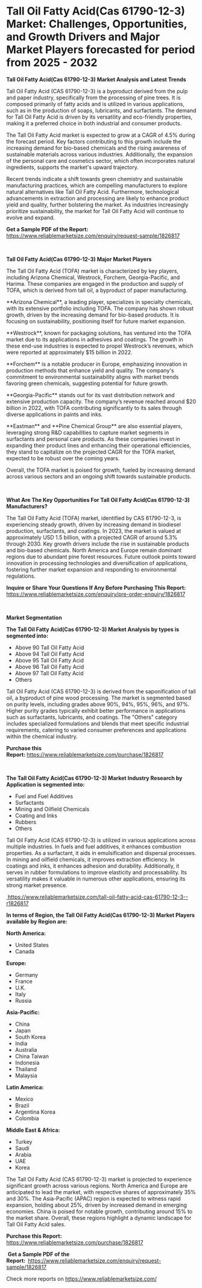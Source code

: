 <p><h1>Tall Oil Fatty Acid(Cas 61790-12-3) Market: Challenges, Opportunities, and Growth Drivers and Major Market Players forecasted for period from 2025 - 2032</h1></p><p><strong>Tall Oil Fatty Acid(Cas 61790-12-3) Market Analysis and Latest Trends</strong></p>
<p><p>Tall Oil Fatty Acid (CAS 61790-12-3) is a byproduct derived from the pulp and paper industry, specifically from the processing of pine trees. It is composed primarily of fatty acids and is utilized in various applications, such as in the production of soaps, lubricants, and surfactants. The demand for Tall Oil Fatty Acid is driven by its versatility and eco-friendly properties, making it a preferred choice in both industrial and consumer products.</p><p>The Tall Oil Fatty Acid market is expected to grow at a CAGR of 4.5% during the forecast period. Key factors contributing to this growth include the increasing demand for bio-based chemicals and the rising awareness of sustainable materials across various industries. Additionally, the expansion of the personal care and cosmetics sector, which often incorporates natural ingredients, supports the market's upward trajectory.</p><p>Recent trends indicate a shift towards green chemistry and sustainable manufacturing practices, which are compelling manufacturers to explore natural alternatives like Tall Oil Fatty Acid. Furthermore, technological advancements in extraction and processing are likely to enhance product yield and quality, further bolstering the market. As industries increasingly prioritize sustainability, the market for Tall Oil Fatty Acid will continue to evolve and expand.</p></p>
<p><strong>Get a Sample PDF of the Report:&nbsp;</strong> <a href="https://www.reliablemarketsize.com/enquiry/request-sample/1826817?utm_campaign=1131&utm_medium=2&utm_source=Github&utm_content=ia&utm_term=03022025&utm_id=tall-oil-fatty-acidcas-61790-12-3">https://www.reliablemarketsize.com/enquiry/request-sample/1826817</a></p>
<p>&nbsp;</p>
<p><strong>Tall Oil Fatty Acid(Cas 61790-12-3) Major Market Players</strong></p>
<p><p>The Tall Oil Fatty Acid (TOFA) market is characterized by key players, including Arizona Chemical, Westrock, Forchem, Georgia-Pacific, and Harima. These companies are engaged in the production and supply of TOFA, which is derived from tall oil, a byproduct of paper manufacturing. </p><p>**Arizona Chemical**, a leading player, specializes in specialty chemicals, with its extensive portfolio including TOFA. The company has shown robust growth, driven by the increasing demand for bio-based products. It is focusing on sustainability, positioning itself for future market expansion.</p><p>**Westrock**, known for packaging solutions, has ventured into the TOFA market due to its applications in adhesives and coatings. The growth in these end-use industries is expected to propel Westrock’s revenues, which were reported at approximately $15 billion in 2022.</p><p>**Forchem** is a notable producer in Europe, emphasizing innovation in production methods that enhance yield and quality. The company's commitment to environmental sustainability aligns with market trends favoring green chemicals, suggesting potential for future growth.</p><p>**Georgia-Pacific** stands out for its vast distribution network and extensive production capacity. The company’s revenue reached around $20 billion in 2022, with TOFA contributing significantly to its sales through diverse applications in paints and inks.</p><p>**Eastman** and **Pine Chemical Group** are also essential players, leveraging strong R&D capabilities to capture market segments in surfactants and personal care products. As these companies invest in expanding their product lines and enhancing their operational efficiencies, they stand to capitalize on the projected CAGR for the TOFA market, expected to be robust over the coming years.</p><p>Overall, the TOFA market is poised for growth, fueled by increasing demand across various sectors and an ongoing shift towards sustainable products.</p></p>
<p>&nbsp;</p>
<p><strong>What Are The Key Opportunities For Tall Oil Fatty Acid(Cas 61790-12-3) Manufacturers?</strong></p>
<p><p>The Tall Oil Fatty Acid (TOFA) market, identified by CAS 61790-12-3, is experiencing steady growth, driven by increasing demand in biodiesel production, surfactants, and coatings. In 2023, the market is valued at approximately USD 1.5 billion, with a projected CAGR of around 5.3% through 2030. Key growth drivers include the rise in sustainable products and bio-based chemicals. North America and Europe remain dominant regions due to abundant pine forest resources. Future outlook points toward innovation in processing technologies and diversification of applications, fostering further market expansion and responding to environmental regulations.</p></p>
<p><strong>Inquire or Share Your Questions If Any Before Purchasing This Report:</strong> <a href="https://www.reliablemarketsize.com/enquiry/pre-order-enquiry/1826817?utm_campaign=1131&utm_medium=2&utm_source=Github&utm_content=ia&utm_term=03022025&utm_id=tall-oil-fatty-acidcas-61790-12-3">https://www.reliablemarketsize.com/enquiry/pre-order-enquiry/1826817</a></p>
<p>&nbsp;</p>
<p><strong>Market Segmentation</strong></p>
<p><strong>The Tall Oil Fatty Acid(Cas 61790-12-3) Market Analysis by types is segmented into:</strong></p>
<p><ul><li>Above 90 Tall Oil Fatty Acid</li><li>Above 94 Tall Oil Fatty Acid</li><li>Above 95 Tall Oil Fatty Acid</li><li>Above 96 Tall Oil Fatty Acid</li><li>Above 97 Tall Oil Fatty Acid</li><li>Others</li></ul></p>
<p><p>Tall Oil Fatty Acid (CAS 61790-12-3) is derived from the saponification of tall oil, a byproduct of pine wood processing. The market is segmented based on purity levels, including grades above 90%, 94%, 95%, 96%, and 97%. Higher purity grades typically exhibit better performance in applications such as surfactants, lubricants, and coatings. The "Others" category includes specialized formulations and blends that meet specific industrial requirements, catering to varied consumer preferences and applications within the chemical industry.</p></p>
<p><strong>Purchase this Report:&nbsp;</strong><a href="https://www.reliablemarketsize.com/purchase/1826817?utm_campaign=1131&utm_medium=2&utm_source=Github&utm_content=ia&utm_term=03022025&utm_id=tall-oil-fatty-acidcas-61790-12-3">https://www.reliablemarketsize.com/purchase/1826817</a></p>
<p>&nbsp;</p>
<p><strong>The Tall Oil Fatty Acid(Cas 61790-12-3) Market Industry Research by Application is segmented into:</strong></p>
<p><ul><li>Fuel and Fuel Additives</li><li>Surfactants</li><li>Mining and Oilfield Chemicals</li><li>Coating and Inks</li><li>Rubbers</li><li>Others</li></ul></p>
<p><p>Tall Oil Fatty Acid (CAS 61790-12-3) is utilized in various applications across multiple industries. In fuels and fuel additives, it enhances combustion properties. As a surfactant, it aids in emulsification and dispersal processes. In mining and oilfield chemicals, it improves extraction efficiency. In coatings and inks, it enhances adhesion and durability. Additionally, it serves in rubber formulations to improve elasticity and processability. Its versatility makes it valuable in numerous other applications, ensuring its strong market presence.</p></p>
<p><a href="https://www.reliablemarketsize.com/tall-oil-fatty-acid-cas-61790-12-3--r1826817?utm_campaign=1131&utm_medium=2&utm_source=Github&utm_content=ia&utm_term=03022025&utm_id=tall-oil-fatty-acidcas-61790-12-3">&nbsp;https://www.reliablemarketsize.com/tall-oil-fatty-acid-cas-61790-12-3--r1826817</a></p>
<p><strong>In terms of Region, the Tall Oil Fatty Acid(Cas 61790-12-3) Market Players available by Region are:</strong></p>
<p>
    <p> <strong> North America: </strong>
        <ul>
            <li>United States</li>
            <li>Canada</li>
        </ul>
        </p> 
    <p> <strong> Europe: </strong>
        <ul>
            <li>Germany</li>
            <li>France</li>
            <li>U.K.</li>
            <li>Italy</li>
            <li>Russia</li>
        </ul>
        </p> 
    <p> <strong> Asia-Pacific: </strong>
        <ul>
            <li>China</li>
            <li>Japan</li>
            <li>South Korea</li>
            <li>India</li>
            <li>Australia</li>
            <li>China Taiwan</li>
            <li>Indonesia</li>
            <li>Thailand</li>
            <li>Malaysia</li>
        </ul>
        </p> 
    <p> <strong> Latin America: </strong>
        <ul>
            <li>Mexico</li>
            <li>Brazil</li>
            <li>Argentina Korea</li>
            <li>Colombia</li>
        </ul>
        </p> 
    <p> <strong> Middle East & Africa: </strong>
        <ul>
            <li>Turkey</li>
            <li>Saudi</li>
            <li>Arabia</li>
            <li>UAE</li>
            <li>Korea</li>
        </ul>
    </p>
    </p>
<p><p>The Tall Oil Fatty Acid (CAS 61790-12-3) market is projected to experience significant growth across various regions. North America and Europe are anticipated to lead the market, with respective shares of approximately 35% and 30%. The Asia-Pacific (APAC) region is expected to witness rapid expansion, holding about 25%, driven by increased demand in emerging economies. China is poised for notable growth, contributing around 15% to the market share. Overall, these regions highlight a dynamic landscape for Tall Oil Fatty Acid sales.</p></p>
<p><strong>Purchase this Report: </strong><a href="https://www.reliablemarketsize.com/purchase/1826817?utm_campaign=1131&utm_medium=2&utm_source=Github&utm_content=ia&utm_term=03022025&utm_id=tall-oil-fatty-acidcas-61790-12-3">https://www.reliablemarketsize.com/purchase/1826817</a></p>
<p>&nbsp;<strong>Get a Sample PDF of the Report:&nbsp;&nbsp;</strong><a href="https://www.reliablemarketsize.com/enquiry/request-sample/1826817?utm_campaign=1131&utm_medium=2&utm_source=Github&utm_content=ia&utm_term=03022025&utm_id=tall-oil-fatty-acidcas-61790-12-3">https://www.reliablemarketsize.com/enquiry/request-sample/1826817</a></p>
<p><strong></strong></p>
<p>Check more reports on <a href="https://www.reliablemarketsize.com/?utm_campaign=1131&utm_medium=2&utm_source=Github&utm_content=ia&utm_term=03022025&utm_id=tall-oil-fatty-acidcas-61790-12-3">https://www.reliablemarketsize.com/</a></p>